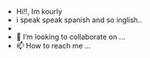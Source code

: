 - Hi!!, Im kourly 
- i speak speak spanish and so inglish..
- 
- 💞️ I’m looking to collaborate on ...
- 📫 How to reach me ...

<!---
kourly/kourly is a ✨ special ✨ repository because its `README.md` (this file) appears on your GitHub profile.
You can click the Preview link to take a look at your changes.
--->
